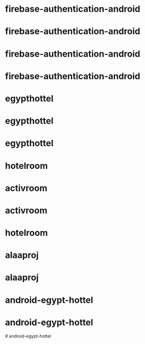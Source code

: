 # firebase-authentication-android
# firebase-authentication-android
# firebase-authentication-android
# firebase-authentication-android
# egypthottel
# egypthottel
# egypthottel
# hotelroom
# activroom
# activroom
# hotelroom
# alaaproj
# alaaproj
# android-egypt-hottel
# android-egypt-hottel
#   a n d r o i d - e g y p t - h o t t e l  
 